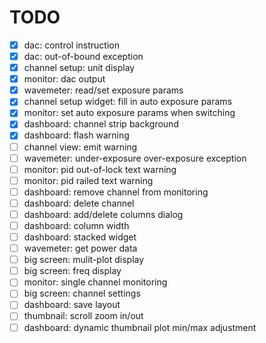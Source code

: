# TODO

- [x] dac: control instruction
- [x] dac: out-of-bound exception
- [x] channel setup: unit display
- [x] monitor: dac output
- [x] wavemeter: read/set exposure params
- [x] channel setup widget: fill in auto exposure params
- [x] monitor: set auto exposure params when switching
- [x] dashboard: channel strip background
- [x] dashboard: flash warning
- [ ] channel view: emit warning
- [ ] wavemeter: under-exposure over-exposure exception
- [ ] monitor: pid out-of-lock text warning
- [ ] monitor: pid railed text warning
- [ ] dashboard: remove channel from monitoring
- [ ] dashboard: delete channel
- [ ] dashboard: add/delete columns dialog
- [ ] dashboard: column width
- [ ] dashboard: stacked widget
- [ ] wavemeter: get power data
- [ ] big screen: mulit-plot display
- [ ] big screen: freq display
- [ ] monitor: single channel monitoring
- [ ] big screen: channel settings
- [ ] dashboard: save layout
- [ ] thumbnail: scroll zoom in/out
- [ ] dashboard: dynamic thumbnail plot min/max adjustment
